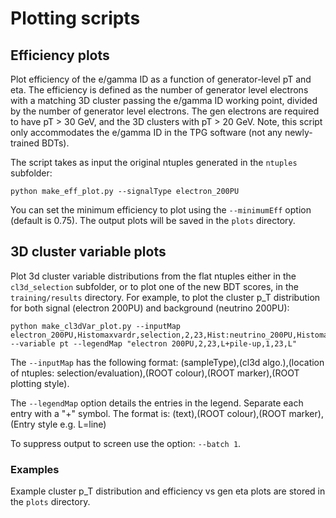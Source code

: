 # Plotting scripts

## Efficiency plots
Plot efficiency of the e/gamma ID as a function of generator-level pT and eta. The efficiency is defined as the number of generator level electrons with a matching 3D cluster passing the e/gamma ID working point, divided by the number of generator level electrons. The gen electrons are required to have pT > 30 GeV, and the 3D clusters with pT > 20 GeV. Note, this script only accommodates the e/gamma ID in the TPG software (not any newly-trained BDTs). 

The script takes as input the original ntuples generated in the `ntuples` subfolder:

```
python make_eff_plot.py --signalType electron_200PU
```

You can set the minimum efficiency to plot using the `--minimumEff` option (default is 0.75). The output plots will be saved in the `plots` directory.

## 3D cluster variable plots
Plot 3d cluster variable distributions from the flat ntuples either in the `cl3d_selection` subfolder, or to plot one of the new BDT scores, in the `training/results` directory. For example, to plot the cluster p_T distribution for both signal (electron 200PU) and background (neutrino 200PU):

```
python make_cl3dVar_plot.py --inputMap electron_200PU,Histomaxvardr,selection,2,23,Hist:neutrino_200PU,Histomaxvardr,selection,1,23,Hist --variable pt --legendMap "electron 200PU,2,23,L+pile-up,1,23,L"
```

The `--inputMap` has the following format: (sampleType),(cl3d algo.),(location of ntuples: selection/evaluation),(ROOT colour),(ROOT marker),(ROOT plotting style).

The `--legendMap` option details the entries in the legend. Separate each entry with a "+" symbol. The format is: (text),(ROOT colour),(ROOT marker),(Entry style e.g. L=line)

To suppress output to screen use the option: `--batch 1`.

### Examples
Example cluster p_T distribution and efficiency vs gen eta plots are stored in the `plots` directory.

